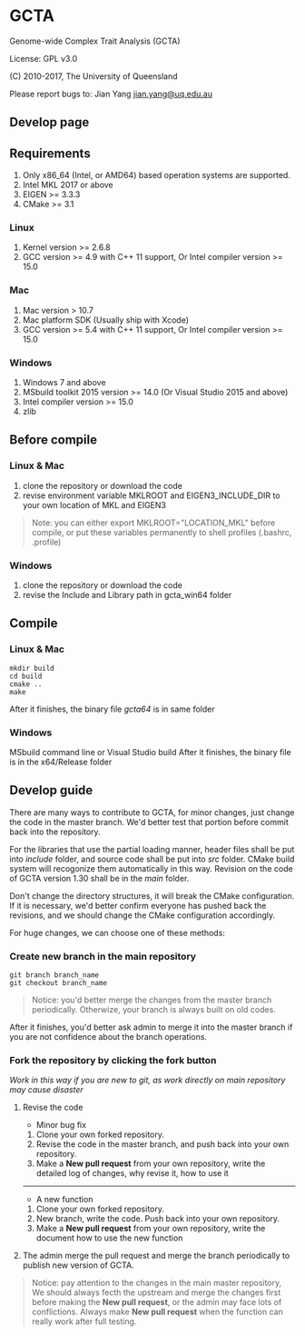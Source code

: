 # GCTA
Genome-wide Complex Trait Analysis (GCTA)

License: GPL v3.0

(C) 2010-2017, The University of Queensland

Please report bugs to: Jian Yang <jian.yang@uq.edu.au>

## **Develop page**

## Requirements
1. Only x86\_64 (Intel, or AMD64) based operation systems are supported. 
2. Intel MKL 2017 or above
3. EIGEN >= 3.3.3 
4. CMake >= 3.1
### Linux
1. Kernel version >= 2.6.8
2. GCC version >= 4.9 with C++ 11 support, Or Intel compiler version >= 15.0
### Mac
1. Mac version > 10.7
2. Mac platform SDK (Usually ship with Xcode)
3. GCC version >= 5.4 with C++ 11 support, Or Intel compiler version >= 15.0
### Windows
1. Windows 7 and above
2. MSbuild toolkit 2015 version >= 14.0 (Or Visual Studio 2015 and above)
3. Intel compiler version >= 15.0
4. zlib 


## Before compile
### Linux & Mac
1. clone the repository or download the code
2. revise environment variable  MKLROOT and EIGEN3\_INCLUDE\_DIR to your own location of MKL and EIGEN3

> Note: you can either export MKLROOT="LOCATION\_MKL" before compile, or put these variables permanently to shell profiles (.bashrc, .profile)

### Windows
1. clone the repository or download the code
2. revise the Include and Library path in gcta\_win64 folder

## Compile
### Linux & Mac
```
mkdir build
cd build
cmake ..
make
```
After it finishes, the binary file *gcta64* is in same folder

### Windows
MSbuild command line or Visual Studio build
After it finishes, the binary file is in the x64/Release folder

## Develop guide
There are many ways to contribute to GCTA, for minor changes, just change the code in the master branch. We'd better test that portion before commit back into the repository. 

For the libraries that use the partial loading manner, header files shall be put into *include* folder, and source code shall be put into *src* folder. CMake build system will recogonize them automatically in this way. Revision on the code of GCTA version 1.30 shall be in the *main* folder.

Don't change the directory structures, it will break the CMake configuration. If it is necessary, we'd better confirm everyone has pushed back the revisions, and we should change the CMake configuration accordingly. 

For huge changes, we can choose one of these methods: 
### Create new branch in the main repository
```
git branch branch_name
git checkout branch_name
```

> Notice: you'd better merge the changes from the master branch periodically. Otherwize, your branch is always built on old codes.

After it finishes, you'd better ask admin to merge it into the master branch if you are not confidence about the branch operations.

### Fork the repository by clicking the fork button
*Work in this way if you are new to git, as work directly on main repository may cause disaster*
1. Revise the code 
    * Minor bug fix
    1. Clone your own forked repository.
    2. Revise the code in the master branch, and push back into your own repository.
    3. Make a **New pull request** from your own repository, write the detailed log of changes, why revise it, how to use it
    
    ---

    * A new function
    1. Clone your own forked repository.
    2. New branch, write the code. Push back into your own repository.
    3. Make a **New pull request** from your own repository, write the document how to use the new function

2. The admin merge the pull request and merge the branch periodically to publish new version of GCTA. 


> Notice: pay attention to the changes in the main master repository,
> We should always fecth the upstream and merge the changes first before making the **New pull request**,
> or the admin may face lots of conflictions.
> Always make **New pull request** when the function can really work after full testing.
